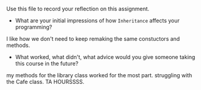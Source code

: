 Use this file to record your reflection on this assignment.

- What are your initial impressions of how `Inheritance` affects your programming?

I like how we don't need to keep remaking the same constuctors and methods. 

- What worked, what didn't, what advice would you give someone taking this course in the future?

my methods for the library class worked for the most part. struggling with the Cafe class. TA HOURSSSS. 